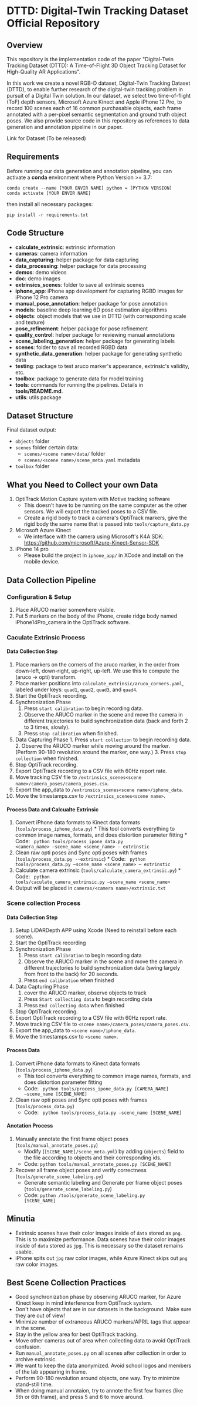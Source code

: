 # DTTD: Digital-Twin Tracking Dataset Official Repository

## Overview

This repository is the implementation code of the paper "Digital-Twin Tracking Dataset (DTTD): A Time-of-Flight 3D Object Tracking Dataset for High-Quality AR Applications".

In this work we create a novel RGB-D dataset, Digital-Twin Tracking Dataset (DTTD), to enable further research of the digital-twin tracking problem in pursuit of a Digital Twin solution. In our dataset, we select two time-of-flight (ToF) depth sensors, Microsoft Azure Kinect and Apple iPhone 12 Pro, to record 100 scenes each of 16 common purchasable objects, each frame annotated with a per-pixel semantic segmentation and ground truth object poses. We also provide source code in this repository as references to data generation and annotation pipeline in our paper. 

Link for Dataset (To be released)

## Requirements

Before running our data generation and annotation pipeline, you can activate a __conda__ environment where Python Version >= 3.7:
```
conda create --name [YOUR ENVIR NAME] python = [PYTHON VERSION]
conda activate [YOUR ENVIR NAME]
```

then install all necessary packages:
```
pip install -r requirements.txt
```

## Code Structure
* **calculate_extrinsic**: extrinsic information
* **cameras**: camera information
* **data_capturing**: helper package for data capturing
* **data_processing**: helper package for data processing
* **demos**: demo videos
* **doc**: demo images
* **extrinsics_scenes**: folder to save all extrinsic scenes
* **iphone_app**: iPhone app development for capturing RGBD images for iPhone 12 Pro camera
* **manual_pose_annotation**: helper package for pose annotation
* **models**: baseline deep learning 6D pose estimation algorithms
* **objects**: object models that we use in DTTD (with corresponding scale and texture)
* **pose_refinement**: helper package for pose refinement
* **quality_control**: helper package for reviewing manual annotations
* **scene_labeling_generation**: helper package for generating labels
* **scenes**: folder to save all recorded RGBD data
* **synthetic_data_generation**: helper package for generating synthetic data
* **testing**: package to test aruco marker's appearance, extrinsic's validity, etc.
* **toolbox**: package to generate data for model training
* **tools**: commands for running the pipelines. Details in **tools/README.md**.
* **utils**: utils package

## Dataset Structure

Final dataset output:
 * `objects` folder
 * `scenes` folder certain data:
 	 * `scenes/<scene name>/data/` folder
 	 * `scenes/<scene name>/scene_meta.yaml` metadata
 * `toolbox` folder

## What you Need to Collect your own Data
 1. OptiTrack Motion Capture system with Motive tracking software
	* This doesn't have to be running on the same computer as the other sensors. We will export the tracked poses to a CSV file.
	* Create a rigid body to track a camera's OptiTrack markers, give the rigid body the same name that is passed into `tools/capture_data.py`
 2. Microsoft Azure Kinect
	* We interface with the camera using Microsoft's K4A SDK: https://github.com/microsoft/Azure-Kinect-Sensor-SDK
 3. iPhone 14 pro
	* Please build the project in `iphone_app/` in XCode and install on the mobile device.

## Data Collection Pipeline

### Configuration & Setup
  1. Place ARUCO marker somewhere visible.
  2. Put 5 markers on the body of the iPhone, create ridge body named iPhone14Pro_camera in the OptiTrack software.

### Caculate Extrinsic Process
#### Data Collection Step
  1. Place markers on the corners of the aruco marker, in the order from down-left, down-right, up-right, up-left. We use this to compute the (aruco -> opti) transform.
  2. Place marker positions into `calculate_extrinsic/aruco_corners.yaml`, labeled under keys: `quad1`, `quad2`, `quad3`, and `quad4`.
  3. Start the OptiTrack recording.
  4. Synchronization Phase 
      1. Press `start calibration` to begin recording data.
      2. Observe the ARUCO marker in the scene and move the camera in different trajectories to build synchronization data (back and forth 2 to 3 times, slowly). 
      3. Press `stop calibration` when finished.
  5. Data Capturing Phase
    1. Press `start collection` to begin recording data.
    2. Observe the ARUCO marker while moving around the marker. (Perform 90-180 revolution around the marker, one way.)
    3. Press `stop collection` when finished.
  6. Stop OptiTrack recording.
  7. Export OptiTrack recording to a CSV file with 60Hz report rate.
  8. Move tracking CSV file to `/extrinsics_scenes<scene name>/camera_poses/camera_poses.csv`.
  9. Export the app_data to `/extrinsics_scenes<scene name>/iphone_data`.
  10. Move the timestamps.csv to `/extrinsics_scenes<scene name>`.

#### Process Data and Calcualte Extrinsic
  1. Convert iPhone data formats to Kinect data formats (`tools/process_iphone_data.py`)
    * This tool converts everything to common image names, formats, and does distortion parameter fitting
    * Code: <code> python tools/process_ipone_data.py <camera_name> —scene_name <scene_name> — extrinstic </code>
  2. Clean raw opti poses and Sync opti poses with frames (`tools/process_data.py --extrinsic`)
    * Code: <code> python tools/process_data.py —scene_name <scene_name> — extrinstic </code>
  3. Calculate camera extrinsic (`tools/calculate_camera_extrinsic.py`)
    * Code: <code> python tools/caculate_camera_extrinsic.py —scene_name <scene_name> </code>
  4. Output will be placed in `cameras/<camera name>/extrinsic.txt`

### Scene collection Process
#### Data Collection Step
1. Setup LiDARDepth APP using Xcode (Need to reinstall before each scene).
2. Start the OptiTrack recording
3. Synchronization Phase
    1. Press `start calibration` to begin recording data
    2. Observe the ARUCO marker in the scene and move the camera in different trajectories to build synchronization data (swing largely from front to the back) for 20 seconds.
    3. Press `end calibration` when finished
4. Data Capturing Phase
    1. cover the ARUCO marker, observe objects to track
    2. Press `Start collecting data` to begin recording data
    3. Press `End collecting data` when finished
5. Stop OptiTrack recording.
6. Export OptiTrack recording to a CSV file with 60Hz report rate.
7. Move tracking CSV file to `<scene name>/camera_poses/camera_poses.csv`.
8. Export the app_data to `<scene name>/iphone_data`.
9. Move the timestamps.csv to `<scene name>`.

#### Process Data
1. Convert iPhone data formats to Kinect data formats (`tools/process_iphone_data.py`)
    * This tool converts everything to common image names, formats, and does distortion parameter fitting
    * Code: <code> python tools/process_ipone_data.py [CAMERA_NAME] —scene_name [SCENE_NAME] </code>
2. Clean raw opti poses and Sync opti poses with frames (`tools/process_data.py`)
    * Code: <code> python tools/process_data.py —scene_name [SCENE_NAME] </code>

#### Anotation Process
1. Manually annotate the first frame object poses (`tools/manual_annotate_poses.py`)
	* Modify (`[SCENE_NAME]/scene_meta.yml`) by adding (`objects`) field to the file according to objects and their corresponding ids.<br>
	* Code: `python tools/manual_annotate_poses.py [SCENE_NAME]`
2. Recover all frame object poses and verify correctness (`tools/generate_scene_labeling.py`) <br>
	* Generate semantic labeling and Generate per frame object poses (`tools/generate_scene_labeling.py`)<br>
	* Code: <code>python /tools/generate_scene_labeling.py [SCENE_NAME]</code>

## Minutia
 * Extrinsic scenes have their color images inside of `data` stored as `png`. This is to maximize performance. Data scenes have their color images inside of `data` stored as `jpg`. This is necessary so the dataset remains usable.
 * iPhone spits out `jpg` raw color images, while Azure Kinect skips out `png` raw color images.

## Best Scene Collection Practices
 * Good synchronization phase by observing ARUCO marker, for Azure Kinect keep in mind interference from OptiTrack system.
 * Don't have objects that are in our datasets in the background. Make sure they are out of view!
 * Minimize number of extraneous ARUCO markers/APRIL tags that appear in the scene.
 * Stay in the yellow area for best OptiTrack tracking.
 * Move other cameras out of area when collecting data to avoid OptiTrack confusion.
 * Run `manual_annotate_poses.py` on all scenes after collection in order to archive extrinsic.
 * We want to keep the data anonymized. Avoid school logos and members of the lab appearing in frame.
 * Perform 90-180 revolution around objects, one way. Try to minimize stand-still time.
 * When doing manual annotaion, try to annote the first few frames (like 5th or 6th frame), and press 5 and 6 to move around.
